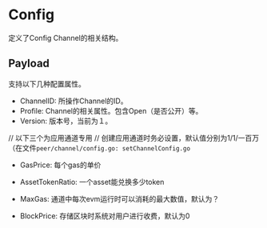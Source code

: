 # Config

定义了Config Channel的相关结构。

## Payload

支持以下几种配置属性。

- ChannelID: 所操作Channel的ID。
- Profile: Channel的相关属性。包含Open（是否公开）等。
- Version: 版本号，当前为１。

// 以下三个为应用通道专用
// 创建应用通道时务必设置，默认值分别为1/1/一百万（在文件`peer/channel/config.go: setChannelConfig.go`

- GasPrice: 每个gas的单价
- AssetTokenRatio: 一个asset能兑换多少token
- MaxGas: 通道中每次evm运行时可以消耗的最大数值，默认为？

- BlockPrice: 存储区块时系统对用户进行收费，默认为0	
